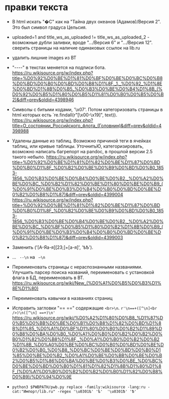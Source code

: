 
# правки текста
* В html искать "�С" как на "Тайна двух океанов (Адамов)/Версия 2". Это был символ градуса Цельсия.

* uploaded=1 and title_ws_as_uploaded != title_ws_as_uploaded_2   - возможные дубли заливки, вроде ".../Версия 6" и ".../Версия 12". сверить страницы на наличие одинаковых ссылок на lib.ru

* удалить лишние images из ВТ
* "----" в текстах меняется на подписи бота. 
    https://ru.wikisource.org/w/index.php?title=%D0%92%D0%BE%D1%81%D0%BF%D0%BE%D0%BC%D0%B8%D0%BD%D0%B0%D0%BD%D0%B8%D1%8F._1._%D0%92_%D1%8E%D0%BD%D1%8B%D0%B5_%D0%B3%D0%BE%D0%B4%D1%8B_(%D0%92%D0%B5%D1%80%D0%B5%D1%81%D0%B0%D0%B5%D0%B2)&diff=prev&oldid=4398946

* Символы с битыми кодами, '\x07'. Потом категоризовать страницы в html которых есть `re.findall(r"[\x00-\x19]", text)). 
    https://ru.wikisource.org/w/index.php?title=О_состоянии_Российского_флота_(Головнин)&diff=prev&oldid=4398988

* Удалены данные из таблиц. Возможно причиной <h> теги в ячейках таблиц, или кривые таблицы. УточнитьЮ, категоризировать, возможно написать багрепорт на pandoc,  в прошлой версии 2.5 такого небыло. 
    https://ru.wikisource.org/w/index.php?title=%D0%92%D0%BE%D1%81%D1%82%D0%BE%D1%87%D0%BD%D0%B0%D1%8F_%D0%B2%D0%BE%D0%B9%D0%BD%D0%B0_1853-1856_%D0%B3%D0%BE%D0%B4%D0%BE%D0%B2._%D0%A2%D0%BE%D0%BC_%D0%B2%D1%82%D0%BE%D1%80%D0%BE%D0%B9_(%D0%91%D0%BE%D0%B3%D0%B4%D0%B0%D0%BD%D0%BE%D0%B2%D0%B8%D1%87)&diff=prev&oldid=4399004
    https://ru.wikisource.org/w/index.php?title=%D0%92%D0%BE%D1%81%D1%82%D0%BE%D1%87%D0%BD%D0%B0%D1%8F_%D0%B2%D0%BE%D0%B9%D0%BD%D0%B0_1853-1856_%D0%B3%D0%BE%D0%B4%D0%BE%D0%B2._%D0%A2%D0%BE%D0%BC_%D0%BF%D0%B5%D1%80%D0%B2%D1%8B%D0%B9_(%D0%91%D0%BE%D0%B3%D0%B4%D0%B0%D0%BD%D0%BE%D0%B2%D0%B8%D1%87)&diff=prev&oldid=4399003

* Заменить ('[А-Яа-я][23;]+[а-я]', 'ѣѢ').
* ... ` --\n` на ` —\n`

* Переименовать страницы с нераспознанными названиями. Улучшить парсер поиска названий, переименовать с установкой флага в БД, переименовать в ВТ.
    https://ru.wikisource.org/wiki/New_(%D0%A1%D0%B5%D0%B3%D1%8E%D1%80)
* Переименовать кавычки в названиях страниц
* Исправить загловки "== ==" содержащие `<br>\n`. `r'\n==+([^\n]<br />)\n([^\n] ==+)\n'`
    https://ru.wikisource.org/wiki/%D0%A2%D1%80%D0%B8_%D1%87%D0%B5%D0%BB%D0%BE%D0%B1%D0%B8%D1%82%D0%BD%D1%8B%D1%85_%D0%A1%D0%BF%D1%80%D0%B0%D0%B2%D1%89%D0%B8%D0%BA%D0%B0_%D0%A1%D0%B0%D0%B2%D0%B2%D0%B0%D1%82%D0%B8%D1%8F,_%D0%A1%D0%B0%D0%B2%D0%B2%D1%8B_%D0%A0%D0%BE%D0%BC%D0%B0%D0%BD%D0%BE%D0%B2%D0%B0_%D0%B8_%D0%BC%D0%BE%D0%BD%D0%B0%D1%85%D0%BE%D0%B2_%D0%A1%D0%BE%D0%BB%D0%BE%D0%B2%D0%B5%D1%86%D0%BA%D0%BE%D0%B3%D0%BE_%D0%BC%D0%BE%D0%BD%D0%B0%D1%81%D1%82%D1%8B%D1%80%D1%8F_(%D0%A1%D0%B0%D0%B2%D0%B2%D0%B0%D1%82%D0%B8%D0%B9)/%D0%94%D0%9E
* `python3 $PWBPATH/pwb.py replace -family:wikisource -lang:ru -cat:"Импорт/lib.ru" -regex '\u0301ѣ' 'ѣ'  '\u0301Ѣ' 'Ѣ'`